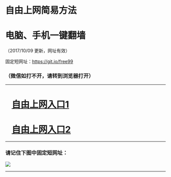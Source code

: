 ﻿# 自由上网简易方法

# 电脑、手机一键翻墙

（2017/10/09 更新，网址有效）

固定短网址：https://git.io/free99

### （微信如打不开，请转到浏览器打开）


***





# &nbsp;&nbsp; <a href="http://ft644616545.fwq-tz-1001.info/fwqtz01.html?t=10090015894 " target="_blank">自由上网入口1</a>
# &nbsp;&nbsp; <a href="http://ft133188864.fwq-tz-1002.info/fwqtz02.html?t=100900116945 " target="_blank">自由上网入口2</a>
***

### 请记住下图中固定短网址：

<img src="https://s3-us-west-2.amazonaws.com/fwq-1001/yjfq-20170905okok.png" /> 


***

